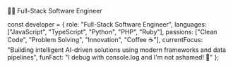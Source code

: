 👨‍💻 Full-Stack Software Engineer

const developer = {
  role: "Full-Stack Software Engineer",
  languages: ["JavaScript", "TypeScript", "Python", "PHP", "Ruby"],
  passions: ["Clean Code", "Problem Solving", "Innovation", "Coffee ☕"],
  currentFocus: "Building intelligent AI-driven solutions using modern frameworks and data pipelines",
  funFact: "I debug with console.log and I'm not ashamed! 🐛"
};
